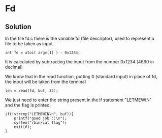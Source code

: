 # Fd
## Solution
In the file fd.c there is the variable fd (file descriptor), used to represent a file to be taken as input.
```
int fd = atoi( argv[1] ) - 0x1234;
```
It is calculated by subtracting the input from the number 0x1234 (4660 in decimal)

We know that in the read function, putting 0 (standard input) in place of fd, the input will be taken from the terminal
```
len = read(fd, buf, 32);
```
We just need to enter the string present in the if statement "LETMEWIN" and the flag is printed.
```
if(!strcmp("LETMEWIN\n", buf)){
    printf("good job :)\n");
    system("/bin/cat flag");
    exit(0);
}
```